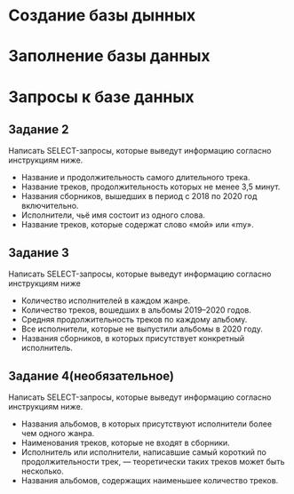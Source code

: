 # Создание базы дынных

# Заполнение базы данных

# Запросы к базе данных

## Задание 2

Написать SELECT-запросы, которые выведут информацию согласно инструкциям ниже.

- Название и продолжительность самого длительного трека.
- Название треков, продолжительность которых не менее 3,5 минут.
- Названия сборников, вышедших в период с 2018 по 2020 год включительно.
- Исполнители, чьё имя состоит из одного слова.
- Название треков, которые содержат слово «мой» или «my».

## Задание 3

Написать SELECT-запросы, которые выведут информацию согласно инструкциям ниже

- Количество исполнителей в каждом жанре.
- Количество треков, вошедших в альбомы 2019–2020 годов.
- Средняя продолжительность треков по каждому альбому.
- Все исполнители, которые не выпустили альбомы в 2020 году.
- Названия сборников, в которых присутствует конкретный исполнитель.

## Задание 4(необязательное)

Написать SELECT-запросы, которые выведут информацию согласно инструкциям ниже.

- Названия альбомов, в которых присутствуют исполнители более чем одного жанра.
- Наименования треков, которые не входят в сборники.
- Исполнитель или исполнители, написавшие самый короткий по продолжительности трек, — теоретически таких треков может быть несколько.
- Названия альбомов, содержащих наименьшее количество треков.

